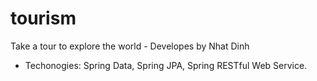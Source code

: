# tourism
Take a tour to explore the world - Developes by Nhat Dinh
+ Techonogies: Spring Data, Spring JPA, Spring RESTful Web Service.

